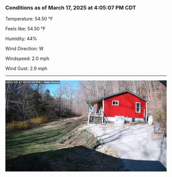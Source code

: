 ### Conditions as of March 17, 2025 at 4:05:07 PM CDT 

Temperature: 54.50 &deg;F

Feels like: 54.50 &deg;F

Humidity: 44%

Wind Direction: W

Windspeed: 2.0 mph

Wind Gust: 2.9 mph

---

<img src="./images/latest.jpeg"/>

